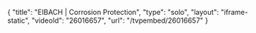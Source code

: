 {
    "title": "EIBACH | Corrosion Protection",
    "type": "solo",
    "layout": "iframe-static",
    "videoId": "26016657",
    "url": "\/tvpembed\/26016657"
}